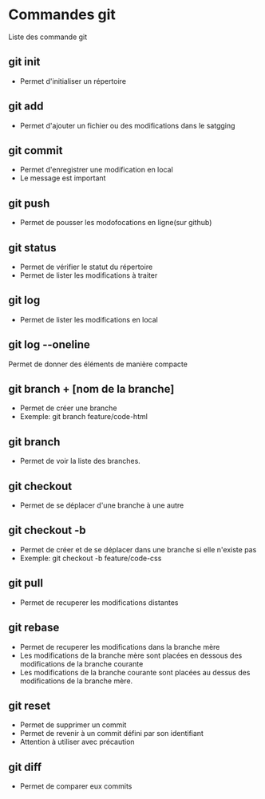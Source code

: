 # Commandes git

Liste des commande git

## git init
- Permet d'initialiser un répertoire

## git add
- Permet d'ajouter un fichier ou des modifications dans le satgging

## git commit 
- Permet d'enregistrer une modification en local
- Le message est important

## git push
- Permet de pousser les modofocations en ligne(sur github)

## git status
  - Permet de vérifier le statut du répertoire
  - Permet de lister les modifications à traiter

## git log
- Permet de lister les modifications en local

## git log --oneline
Permet de donner des éléments de manière compacte

## git branch + [nom de la branche]
- Permet de créer une branche
- Exemple: git branch feature/code-html

## git branch
- Permet de voir la liste des branches.

## git checkout
- Permet de se déplacer d'une branche à une autre

## git checkout -b 
- Permet de créer et de se déplacer dans une branche si elle n'existe pas
- Exemple: git checkout -b feature/code-css

## git pull
- Permet de recuperer les modifications distantes

## git rebase
- Permet de recuperer les modifications dans la branche mère
- Les modifications de la branche mère sont placées en dessous des modifications de la branche courante
- Les modifications de la branche courante sont placées au dessus des modifications de la branche mère.


## git reset
- Permet de supprimer un commit
- Permet de revenir à un commit défini par son identifiant
- Attention à utiliser avec précaution

## git diff
- Permet de comparer eux commits

